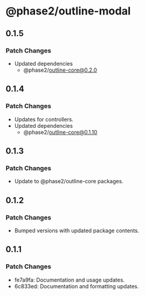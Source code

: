 # @phase2/outline-modal

## 0.1.5

### Patch Changes

- Updated dependencies
  - @phase2/outline-core@0.2.0

## 0.1.4

### Patch Changes

- Updates for controllers.
- Updated dependencies
  - @phase2/outline-core@0.1.10

## 0.1.3

### Patch Changes

- Update to @phase2/outline-core packages.

## 0.1.2

### Patch Changes

- Bumped versions with updated package contents.

## 0.1.1

### Patch Changes

- fe7a9fa: Documentation and usage updates.
- 6c833ed: Documentation and formatting updates.
